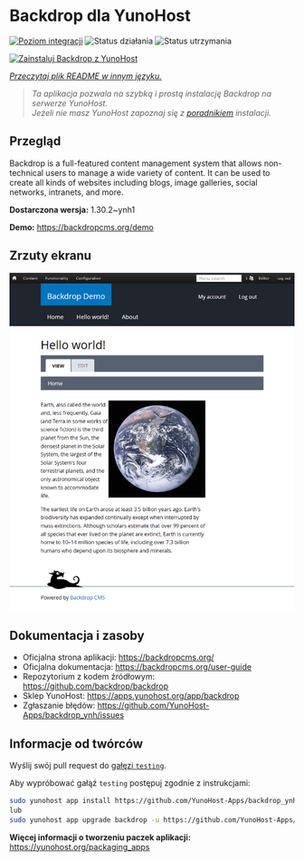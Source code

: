 <!--
To README zostało automatycznie wygenerowane przez <https://github.com/YunoHost/apps/tree/master/tools/readme_generator>
Nie powinno być ono edytowane ręcznie.
-->

# Backdrop dla YunoHost

[![Poziom integracji](https://apps.yunohost.org/badge/integration/backdrop)](https://ci-apps.yunohost.org/ci/apps/backdrop/)
![Status działania](https://apps.yunohost.org/badge/state/backdrop)
![Status utrzymania](https://apps.yunohost.org/badge/maintained/backdrop)

[![Zainstaluj Backdrop z YunoHost](https://install-app.yunohost.org/install-with-yunohost.svg)](https://install-app.yunohost.org/?app=backdrop)

*[Przeczytaj plik README w innym języku.](./ALL_README.md)*

> *Ta aplikacja pozwala na szybką i prostą instalację Backdrop na serwerze YunoHost.*  
> *Jeżeli nie masz YunoHost zapoznaj się z [poradnikiem](https://yunohost.org/install) instalacji.*

## Przegląd

Backdrop is a full-featured content management system that allows non-technical users to manage a wide variety of content. It can be used to create all kinds of websites including blogs, image galleries, social networks, intranets, and more.


**Dostarczona wersja:** 1.30.2~ynh1

**Demo:** <https://backdropcms.org/demo>

## Zrzuty ekranu

![Zrzut ekranu z Backdrop](./doc/screenshots/Hello_world.png)

## Dokumentacja i zasoby

- Oficjalna strona aplikacji: <https://backdropcms.org/>
- Oficjalna dokumentacja: <https://backdropcms.org/user-guide>
- Repozytorium z kodem źródłowym: <https://github.com/backdrop/backdrop>
- Sklep YunoHost: <https://apps.yunohost.org/app/backdrop>
- Zgłaszanie błędów: <https://github.com/YunoHost-Apps/backdrop_ynh/issues>

## Informacje od twórców

Wyślij swój pull request do [gałęzi `testing`](https://github.com/YunoHost-Apps/backdrop_ynh/tree/testing).

Aby wypróbować gałąź `testing` postępuj zgodnie z instrukcjami:

```bash
sudo yunohost app install https://github.com/YunoHost-Apps/backdrop_ynh/tree/testing --debug
lub
sudo yunohost app upgrade backdrop -u https://github.com/YunoHost-Apps/backdrop_ynh/tree/testing --debug
```

**Więcej informacji o tworzeniu paczek aplikacji:** <https://yunohost.org/packaging_apps>
